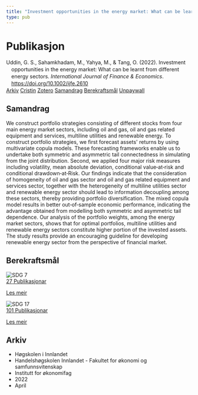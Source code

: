 ```yaml
---
title: "Investment opportunities in the energy market: What can be learnt from different energy sectors"
type: pub
---
```

<h1>Publikasjon</h1>
<article id="csl-bib-container-2V5JIR3B" class="csl-bib-container">
  <div class="csl-bib-body" style="line-height: 1.35; padding-left: 1em; text-indent:-1em;">
  <div class="csl-entry">Uddin, G. S., Sahamkhadam, M., Yahya, M., &amp; Tang, O. (2022). Investment opportunities in the energy market: What can be learnt from different energy sectors. <i>International Journal of Finance &amp; Economics</i>. <a href="https://doi.org/10.1002/ijfe.2610">https://doi.org/10.1002/ijfe.2610</a></div>
</div>
  <div class="csl-bib-buttons">
    <a href="#taxonomy-article-2V5JIR3B" class="csl-bib-button">Arkiv</a>
    <a href="https://app.cristin.no/results/show.jsf?id=2016520" alt="Cristin URL" class="csl-bib-button">Cristin</a>
    <a href="http://zotero.org/groups/5022929/items/2V5JIR3B" alt="Zotero URL" class="csl-bib-button">Zotero</a>
    <a href="#abstract-article-2V5JIR3B" class="csl-bib-button">Samandrag</a>
    <a href="#sdg-article-2V5JIR3B" class="csl-bib-button">Berekraftsmål</a>
    <a href="https://onlinelibrary.wiley.com/doi/pdfdirect/10.1002/ijfe.2610" class="csl-bib-button">Unpaywall</a>
  </div>
  <div id="csl-bib-meta-container-2V5JIR3B"></div>
</article>
<div id="csl-bib-meta-2V5JIR3B" class="csl-bib-meta">
  <article id="abstract-article-2V5JIR3B" class="abstract-article">
    <h1>Samandrag</h1>
    We construct portfolio strategies consisting of different stocks from four main energy market sectors, including oil and gas, oil and gas related equipment and services, multiline utilities and renewable energy. To construct portfolio strategies, we first forecast assets' returns by using multivariate copula models. These forecasting frameworks enable us to undertake both symmetric and asymmetric tail connectedness in simulating from the joint distribution. Second, we applied four major risk measures including volatility, mean absolute deviation, conditional value‐at‐risk and conditional drawdown‐at‐Risk. Our findings indicate that the consideration of homogeneity of oil and gas sector and oil and gas related equipment and services sector, together with the heterogeneity of multiline utilities sector and renewable energy sector should lead to information decoupling among these sectors, thereby providing portfolio diversification. The mixed copula model results in better out‐of‐sample economic performance, indicating the advantage obtained from modelling both symmetric and asymmetric tail dependence. Our analysis of the portfolio weights, among the energy market sectors, shows that for optimal portfolios, multiline utilities and renewable energy sectors constitute higher portion of the invested assets. The study results provide an encouraging guideline for developing renewable energy sector from the perspective of financial market.
  </article>
  <article id="sdg-article-2V5JIR3B" class="sdg-article">
    <h1>Berekraftsmål</h1>
    <div class="sdg-container"><div id="sdg7" class="sdg">
<img src="{{< params subfolder >}}images/sdg/sdg07_no.png" class="image" alt="SDG 7">
<div class="sdg-overlay">
<a href="{{< params subfolder >}}no/archive/?sdg=7#archive" class="sdg-publication-count"><span>27</span> Publikasjonar</a>
<p><a href="https://www.fn.no/om-fn/fns-baerekraftsmaal/ren-energi-til-alle?lang=nno-NO" class="sdg-read-more">Les meir</a></p>
</div>
</div> <div id="sdg17" class="sdg">
<img src="{{< params subfolder >}}images/sdg/sdg17_no.png" class="image" alt="SDG 17">
<div class="sdg-overlay">
<a href="{{< params subfolder >}}no/archive/?sdg=17#archive" class="sdg-publication-count"><span>101</span> Publikasjonar</a>
<p><a href="https://www.fn.no/om-fn/fns-baerekraftsmaal/samarbeid-for-aa-naa-maalene?lang=nno-NO" class="sdg-read-more">Les meir</a></p>
</div>
</div></div>
  </article>
  <article id="taxonomy-article-2V5JIR3B" class="taxonomy-article">
    <h1>Arkiv</h1>
    <ul>
      <li>Høgskolen i Innlandet</li>
      <li>Handelshøgskolen Innlandet - Fakultet for økonomi og samfunnsvitenskap</li>
      <li>Institutt for økonomifag</li>
      <li>2022</li>
      <li>April</li>
    </ul>
  </article>
</div>
